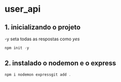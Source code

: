 # user_api
## 1. inicializando o projeto
-y seta todas as respostas como _yes_

```js
npm init -y

```

## 2. instalado o nodemon e o express

```js
npm i nodemon expressgit add .

```